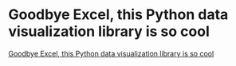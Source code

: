 # Goodbye Excel, this Python data visualization library is so cool
[Goodbye Excel, this Python data visualization library is so cool](https://aiwithcloud.com/2022/09/15/goodbye_excel_this_python_data_visualization_library_is_so_cool/)